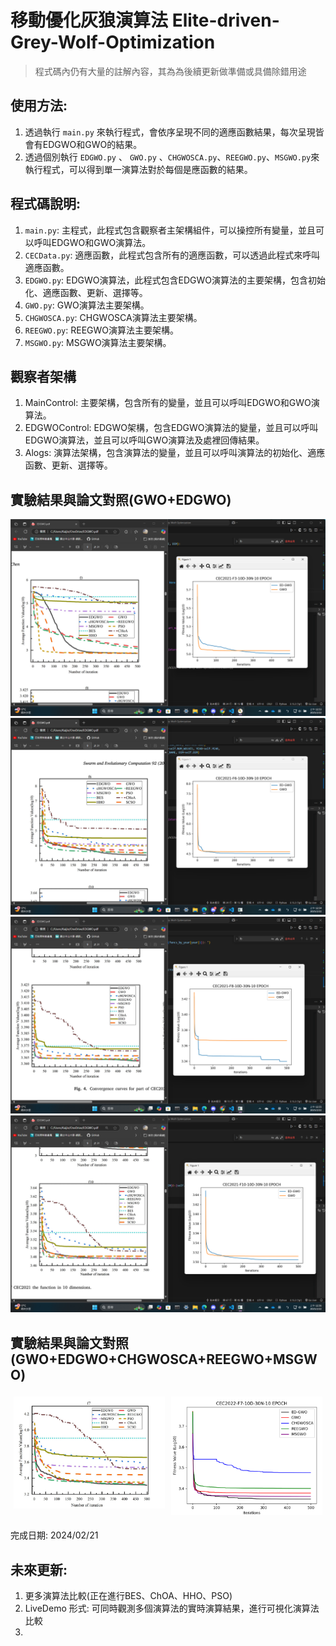 # 移動優化灰狼演算法 Elite-driven-Grey-Wolf-Optimization
> 程式碼內仍有大量的註解內容，其為為後續更新做準備或具備除錯用途
## 使用方法: 
1. 透過執行 `main.py` 來執行程式，會依序呈現不同的適應函數結果，每次呈現皆會有EDGWO和GWO的結果。
2. 透過個別執行 `EDGWO.py` 、 `GWO.py` 、`CHGWOSCA.py`、`REEGWO.py`、`MSGWO.py`來執行程式，可以得到單一演算法對於每個是應函數的結果。

## 程式碼說明:
1. `main.py`: 主程式，此程式包含觀察者主架構組件，可以操控所有變量，並且可以呼叫EDGWO和GWO演算法。
2. `CECData.py`: 適應函數，此程式包含所有的適應函數，可以透過此程式來呼叫適應函數。
3. `EDGWO.py`: EDGWO演算法，此程式包含EDGWO演算法的主要架構，包含初始化、適應函數、更新、選擇等。
4. `GWO.py`: GWO演算法主要架構。
5. `CHGWOSCA.py`: CHGWOSCA演算法主要架構。
6. `REEGWO.py`: REEGWO演算法主要架構。
7. `MSGWO.py`: MSGWO演算法主要架構。

## 觀察者架構
1. MainControl: 主要架構，包含所有的變量，並且可以呼叫EDGWO和GWO演算法。
2. EDGWOControl: EDGWO架構，包含EDGWO演算法的變量，並且可以呼叫EDGWO演算法，並且可以呼叫GWO演算法及處裡回傳結果。
4. Alogs: 演算法架構，包含演算法的變量，並且可以呼叫演算法的初始化、適應函數、更新、選擇等。



## 實驗結果與論文對照(GWO+EDGWO)
![CEC2021-F3](./_EXP_PIC/CEC2021-F3.png)
![CEC2021-F6](./_EXP_PIC/CEC2021-F6.png)
![CEC2021-F8](./_EXP_PIC/CEC2021-F8.png)
![CEC2021-F10](./_EXP_PIC/CEC2021-F10.png)

## 實驗結果與論文對照(GWO+EDGWO+CHGWOSCA+REEGWO+MSGWO)
<div style="display: flex; flex-wrap: wrap;">
    <div style="flex: 1; padding: 5px;">
        <img src="./_EXP_PIC/P_CEC2021-F6.png" alt="P_CEC2021-F6" style="width: 100%;">
    </div>
    <div style="flex: 1; padding: 5px;">
        <img src="./_EXP_PIC/R_CEC2021-F6.png" alt="R_CEC2021-F6" style="width: 100%;">
    </div>
</div>

完成日期: 2024/02/21

## 未來更新: 
1. 更多演算法比較(正在進行BES、ChOA、HHO、PSO)
2. LiveDemo 形式: 可同時觀測多個演算法的實時演算結果，進行可視化演算法比較
3. 
